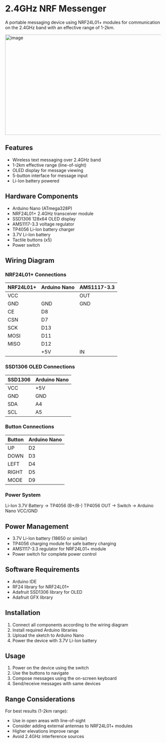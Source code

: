 # 2.4GHz NRF Messenger

A portable messaging device using NRF24L01+ modules for communication on the 2.4GHz band with an effective range of 1-2km.

<img width="660" height="325" alt="image" src="https://github.com/user-attachments/assets/72196f37-d545-409d-ba82-646838d01186" />

## Features
- Wireless text messaging over 2.4GHz band
- 1-2km effective range (line-of-sight)
- OLED display for message viewing
- 5-button interface for message input
- Li-Ion battery powered

## Hardware Components
- Arduino Nano (ATmega328P)
- NRF24L01+ 2.4GHz transceiver module
- SSD1306 128x64 OLED display
- AMS1117-3.3 voltage regulator
- TP4056 Li-Ion battery charger
- 3.7V Li-Ion battery
- Tactile buttons (x5)
- Power switch

## Wiring Diagram

### NRF24L01+ Connections
| NRF24L01+ | Arduino Nano | AMS1117-3.3 |
|-----------|--------------|-------------|
| VCC       |              | OUT         |
| GND       | GND          | GND         |
| CE        | D8           |             |
| CSN       | D7           |             |
| SCK       | D13          |             |
| MOSI      | D11          |             |
| MISO      | D12          |             |
|           | +5V          | IN          |

### SSD1306 OLED Connections
| SSD1306 | Arduino Nano |
|---------|--------------|
| VCC     | +5V          |
| GND     | GND          |
| SDA     | A4           |
| SCL     | A5           |

### Button Connections
| Button | Arduino Nano |
|--------|--------------|
| UP     | D2           |
| DOWN   | D3           |
| LEFT   | D4           |
| RIGHT  | D5           |
| MODE   | D9           |

### Power System
Li-Ion 3.7V Battery → TP4056 (B+/B-)
TP4056 OUT → Switch → Arduino Nano VCC/GND

## Power Management
- 3.7V Li-Ion battery (18650 or similar)
- TP4056 charging module for safe battery charging
- AMS1117-3.3 regulator for NRF24L01+ module
- Power switch for complete power control

## Software Requirements
- Arduino IDE
- RF24 library for NRF24L01+
- Adafruit SSD1306 library for OLED
- Adafruit GFX library

## Installation
1. Connect all components according to the wiring diagram
2. Install required Arduino libraries
3. Upload the sketch to Arduino Nano
4. Power the device with 3.7V Li-Ion battery

## Usage
1. Power on the device using the switch
2. Use the buttons to navigate 
3. Compose messages using the on-screen keyboard
4. Send/receive messages with same devices

## Range Considerations
For best results (1-2km range):
- Use in open areas with line-of-sight
- Consider adding external antennas to NRF24L01+ modules
- Higher elevations improve range
- Avoid 2.4GHz interference sources
